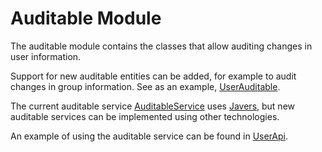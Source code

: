 # Auditable Module

The auditable module contains the classes that allow auditing changes in user information.

Support for new auditable entities can be added, for example to audit changes in group information. See as an example, [UserAuditable](src/main/java/org/fao/geonet/auditable/model/UserAuditable.java).

The current auditable service [AuditableService](src/main/java/org/fao/geonet/auditable/AuditableService.java) uses [Javers](https://javers.org/),
but new auditable services can be implemented using other technologies.

An example of using the auditable service can be found in [UserApi](../services/src/main/java/org/fao/geonet/api/users/UsersApi.java).





